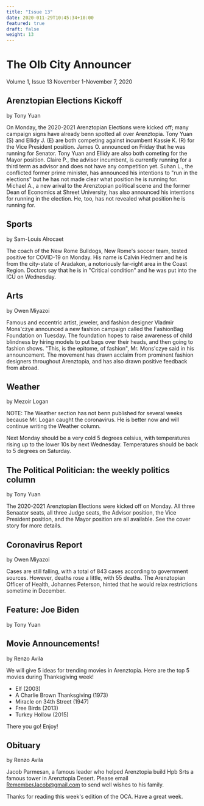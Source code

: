 ```yaml
---
title: "Issue 13"
date: 2020-011-29T10:45:34+10:00
featured: true
draft: false
weight: 13
---
```



# The Olb City Announcer
Volume 1, Issue 13 
November 1-November 7, 2020

## Arenztopian Elections Kickoff
by Tony Yuan

On Monday, the 2020-2021 Arenztopian Elections were kicked off; many campaign signs have already benn spotted all over Arenztopia. Tony Yuan (S) and Ellidy J. (E) are both competing against incumbent Kassie K. (R) for the Vice President position. James O. announced on Friday that he was running for Senator. Tony Yuan and Ellidy are also both cometing for the Mayor position. Claire P., the advisor incumbent, is currently running for a third term as advisor and does not have any competition yet. Suhan L., the conflicted former prime minister, has announced his intentions to "run in the elections" but he has not made clear what position he is running for. Michael A., a new arival to the Arenztopian political scene and the former Dean of Economics at Shreet University, has also announced his intentions for running in the election. He, too, has not revealed what position he is running for.

## Sports
by Sam-Louis Alrocaet

The coach of the New Rome Bulldogs, New Rome's soccer team, tested positive for COVID-19 on Monday. His name is Calvin Hedmerr and he is from the city-state of Aradakon, a notoriously far-right area in the Coast Region. Doctors say that he is in "Critical condition" and he was put into the ICU on Wednesday.

## Arts
by Owen Miyazoi

Famous and eccentric artist, jeweler, and fashion designer Vladmir Mons'czye announced a new fashion campaign called the FashionBag Foundation on Tuesday. The foundation hopes to raise awareness of child blindness by hiring models to put bags over their heads, and then going to fashion shows. "This, is the epitome, of fashion", Mr. Mons'czye said in his announcement. The movement has drawn acclaim from prominent fashion designers throughout Arenztopia, and has also drawn positive feedback from abroad.

## Weather
by Mezoir Logan

NOTE: The Weather section has not benn published for several weeks because Mr. Logan caught the coronavirus. He is better now and will continue writing the Weather column.

Next Monday should be a very cold 5 degrees celsius, with temperatures rising up to the lower 10s by next Wednesday. Temperatures should be back to 5 degrees on Saturday.

## The Political Politician: the weekly politics column
by Tony Yuan

The 2020-2021 Arenztopian Elections were kicked off on Monday. All three Senaator seats, all three Judge seats, the Advisor position, the Vice President position, and the Mayor position are all available. See the cover story for more details.

## Coronavirus Report
by Owen Miyazoi

Cases are still falling, with a total of 843 cases according to government sources. However, deaths rose a little, with 55 deaths. The Arenztopian Officer of Health, Johannes Peterson, hinted that he would relax restrictions sometime in December.

## Feature: Joe Biden
by Tony Yuan



## Movie Announcements!
by Renzo Avila

We will give 5 ideas for trending movies in Arenztopia. Here are the top 5 movies during Thanksgiving week!

- Elf (2003)
- A Charlie Brown Thanksgiving (1973)
- Miracle on 34th Street (1947)
- Free Birds (2013)
- Turkey Hollow (2015)

There you go! Enjoy!

## Obituary
by Renzo Avila

Jacob Parmesan, a famous leader who helped Arenztopia build Hpb Srts a famous tower in Arenztopia Desert. Please email RememberJacob@gmail.com to send well wishes to his family.



Thanks for reading this week's edition of the OCA. Have a great week.
